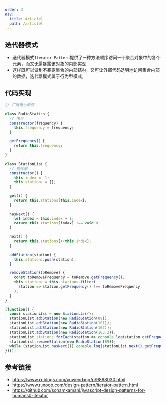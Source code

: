 ```yaml
---
order: 3
nav:
  title: Article2
  path: /article2
---
```


## 迭代器模式

- 迭代器模式`Iterator Pattern`提供了一种方法顺序访问一个聚合对象中的各个元素，而又无需暴露该对象的内部实现
- 这样既可以做到不暴露集合的内部结构，又可让外部代码透明地访问集合内部的数据，迭代器模式属于行为型模式。

## 代码实现

```js
// 广播电台示例

class RadioStation {
  // 电台
  constructor(frequency) {
    this.frequency = frequency;
  }

  getFrequency() {
    return this.frequency;
  }
}

class StationList {
  // 迭代器
  constructor() {
    this.index = -1;
    this.stations = [];
  }

  get(i) {
    return this.stations[this.index];
  }

  hasNext() {
    let index = this.index + 1;
    return this.stations[index] !== void 0;
  }

  next() {
    return this.stations[++this.index];
  }

  addStation(station) {
    this.stations.push(station);
  }

  removeStation(toRemove) {
    const toRemoveFrequency = toRemove.getFrequency();
    this.stations = this.stations.filter(
      station => station.getFrequency() !== toRemoveFrequency,
    );
  }
}

(function() {
  const stationList = new StationList();
  stationList.addStation(new RadioStation(89));
  stationList.addStation(new RadioStation(101));
  stationList.addStation(new RadioStation(102));
  stationList.addStation(new RadioStation(103.2));
  stationList.stations.forEach(station => console.log(station.getFrequency())); // 89 101 102 103.2
  stationList.removeStation(new RadioStation(89));
  while (stationList.hasNext()) console.log(stationList.next().getFrequency()); // 101 102 103.2
})();
```

## 参考链接

- https://www.cnblogs.com/xuwendong/p/9898030.html
- https://www.runoob.com/design-pattern/iterator-pattern.html
- https://github.com/sohamkamani/javascript-design-patterns-for-humans#-iterator
